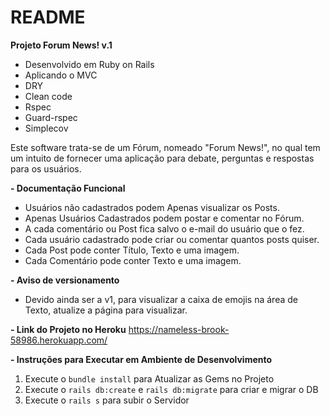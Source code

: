 # README

**Projeto Forum News! v.1**

* Desenvolvido em Ruby on Rails
* Aplicando o MVC
* DRY
* Clean code
* Rspec
* Guard-rspec
* Simplecov


Este software trata-se de um Fórum, nomeado "Forum News!", no qual tem um intuito
de fornecer uma aplicação para debate, perguntas e respostas para os usuários.

**- Documentação Funcional**

*  Usuários não cadastrados podem Apenas visualizar os Posts.
*  Apenas Usuários Cadastrados podem postar e comentar no Fórum.
*  A cada comentário ou Post fica salvo o e-mail do usuário que o fez.
*  Cada usuário cadastrado pode criar ou comentar quantos posts quiser.
*  Cada Post pode conter Título, Texto e uma imagem.
*  Cada Comentário pode conter Texto e uma imagem.
  

**- Aviso de versionamento**

*  Devido ainda ser a v1, para visualizar a caixa de emojis na área de Texto, atualize a página para visualizar.

**- Link do Projeto no Heroku**
https://nameless-brook-58986.herokuapp.com/


**- Instruções para Executar em Ambiente de Desenvolvimento**

1. Execute o `bundle install` para Atualizar as Gems no Projeto
2. Execute o `rails db:create` e `rails db:migrate` para criar e migrar o DB 
3. Execute o `rails s` para subir o Servidor